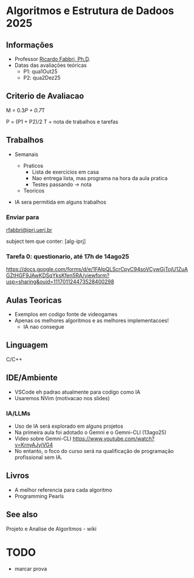 # Algoritmos e Estrutura de Dadoos 2025
## Informações
- Professor [Ricardo Fabbri, Ph.D](http://rfabbri.github.io).
- Datas das avaliações teóricas
    - P1: qua1Out25
    - P2: qua2Dez25

## Criterio de Avaliacao

M = 0.3*P + 0.7*T

P = (P1 + P2)/2
T = nota de trabalhos e tarefas

## Trabalhos

- Semanais
    - Praticos
        - Lista de exercicios em casa
        - Nao entrega lista, mas programa na hora da aula pratica
        - Testes passando -> nota
    - Teoricos

- IA sera permitida em alguns trabalhos

### Enviar para

rfabbri@iprj.uerj.br

subject tem que conter: [alg-iprj]

### Tarefa 0: questionario, até 17h de 14ago25


https://docs.google.com/forms/d/e/1FAIpQLScrCpyC94soVCywGjTojU1ZuAGZtHGF9JAwKDSqYksKfen5RA/viewform?usp=sharing&ouid=111701124473528400298

## Aulas Teoricas

- Exemplos em codigo fonte de videogames
- Apenas os melhores algoritmos e as melhores implementacoes!
    - IA nao consegue 
    
## Linguagem
C/C++

## IDE/Ambiente
- VSCode eh padrao atualmente para codigo como IA
- Usaremos NVim (motivacao nos slides)

### IA/LLMs
- Uso de IA será explorado em alguns projetos
- Na primeira aula foi adotado o Gemni e o Gemni-CLI (13ago25)
- Video sobre Gemni-CLI https://www.youtube.com/watch?v=KrnyAJyjVG4
- No entanto, o foco do curso será na qualificação de programação profissional sem IA.

## Livros

- A melhor referencia para cada algoritmo
- Programming Pearls

## See also

Projeto e Analise de Algoritmos - wiki


# TODO
- marcar prova
